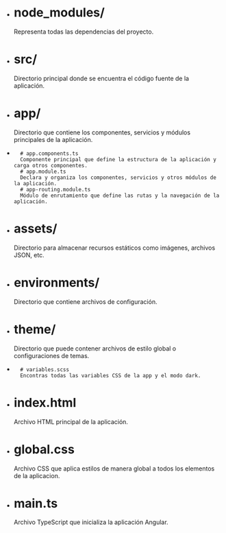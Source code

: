 - # node_modules/
	Representa todas las dependencias del proyecto.
- # src/
	Directorio principal donde se encuentra el código fuente de la aplicación.
-	# app/
	Directorio que contiene los componentes, servicios y módulos principales de la aplicación.
-		# app.components.ts
		Componente principal que define la estructura de la aplicación y carga otros componentes.
		# app.module.ts
		Declara y organiza los componentes, servicios y otros módulos de la aplicación.
		# app-routing.module.ts
		Módulo de enrutamiento que define las rutas y la navegación de la aplicación.
-	# assets/
	Directorio para almacenar recursos estáticos como imágenes, archivos JSON, etc.
-	# environments/
	Directorio que contiene archivos de configuración.
-	# theme/
	Directorio que puede contener archivos de estilo global o configuraciones de temas.
-		# variables.scss
		Encontras todas las variables CSS de la app y el modo dark.
-	# index.html
	Archivo HTML principal de la aplicación.
-	# global.css
	Archivo CSS que aplica estilos de manera global a todos los elementos de la aplicacion.
-	# main.ts
	Archivo TypeScript que inicializa la aplicación Angular.
